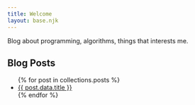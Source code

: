 ```yaml
---
title: Welcome
layout: base.njk
---
```


Blog about programming, algorithms, things that interests me.

## Blog Posts
<ul>
  {% for post in collections.posts %}
      <li><a href="{{ post.url }}">{{ post.data.title }}</a></li>
  {% endfor %}
</ul>

